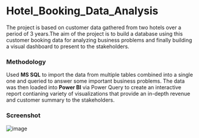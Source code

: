 # Hotel_Booking_Data_Analysis
The project is based on customer data gathered from two hotels over a period of 3 years.The aim of the project is to build a database using this customer booking data for analyzing business problems and finally building a visual dashboard to present to the stakeholders.

### Methodology  ###

Used **MS SQL** to import the data from multiple tables combined into a single one and queried to answer some important business problems. The data was then loaded into **Power BI** via Power Query to create an interactive report contianing variety of visualizations that provide an in-depth revenue and customer summary to the stakeholders.


### Screenshot ###
![image](https://user-images.githubusercontent.com/103647085/218401382-a465ae3e-5b3a-4f9a-9d3d-d3a352ce1ec4.png)
